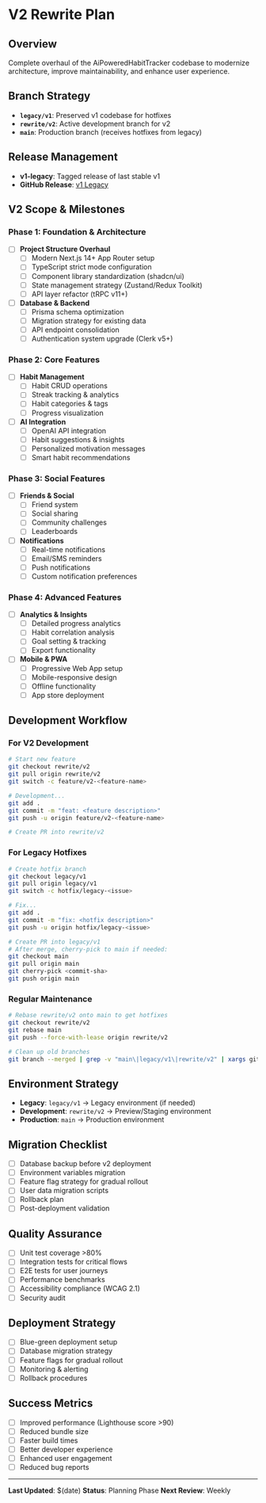 # V2 Rewrite Plan

## Overview
Complete overhaul of the AiPoweredHabitTracker codebase to modernize architecture, improve maintainability, and enhance user experience.

## Branch Strategy
- **`legacy/v1`**: Preserved v1 codebase for hotfixes
- **`rewrite/v2`**: Active development branch for v2
- **`main`**: Production branch (receives hotfixes from legacy)

## Release Management
- **v1-legacy**: Tagged release of last stable v1
- **GitHub Release**: [v1 Legacy](https://github.com/adeemadil/AiPoweredHabitTracker/releases/tag/v1-legacy)

## V2 Scope & Milestones

### Phase 1: Foundation & Architecture
- [ ] **Project Structure Overhaul**
  - [ ] Modern Next.js 14+ App Router setup
  - [ ] TypeScript strict mode configuration
  - [ ] Component library standardization (shadcn/ui)
  - [ ] State management strategy (Zustand/Redux Toolkit)
  - [ ] API layer refactor (tRPC v11+)

- [ ] **Database & Backend**
  - [ ] Prisma schema optimization
  - [ ] Migration strategy for existing data
  - [ ] API endpoint consolidation
  - [ ] Authentication system upgrade (Clerk v5+)

### Phase 2: Core Features
- [ ] **Habit Management**
  - [ ] Habit CRUD operations
  - [ ] Streak tracking & analytics
  - [ ] Habit categories & tags
  - [ ] Progress visualization

- [ ] **AI Integration**
  - [ ] OpenAI API integration
  - [ ] Habit suggestions & insights
  - [ ] Personalized motivation messages
  - [ ] Smart habit recommendations

### Phase 3: Social Features
- [ ] **Friends & Social**
  - [ ] Friend system
  - [ ] Social sharing
  - [ ] Community challenges
  - [ ] Leaderboards

- [ ] **Notifications**
  - [ ] Real-time notifications
  - [ ] Email/SMS reminders
  - [ ] Push notifications
  - [ ] Custom notification preferences

### Phase 4: Advanced Features
- [ ] **Analytics & Insights**
  - [ ] Detailed progress analytics
  - [ ] Habit correlation analysis
  - [ ] Goal setting & tracking
  - [ ] Export functionality

- [ ] **Mobile & PWA**
  - [ ] Progressive Web App setup
  - [ ] Mobile-responsive design
  - [ ] Offline functionality
  - [ ] App store deployment

## Development Workflow

### For V2 Development
```bash
# Start new feature
git checkout rewrite/v2
git pull origin rewrite/v2
git switch -c feature/v2-<feature-name>

# Development...
git add .
git commit -m "feat: <feature description>"
git push -u origin feature/v2-<feature-name>

# Create PR into rewrite/v2
```

### For Legacy Hotfixes
```bash
# Create hotfix branch
git checkout legacy/v1
git pull origin legacy/v1
git switch -c hotfix/legacy-<issue>

# Fix...
git add .
git commit -m "fix: <hotfix description>"
git push -u origin hotfix/legacy-<issue>

# Create PR into legacy/v1
# After merge, cherry-pick to main if needed:
git checkout main
git pull origin main
git cherry-pick <commit-sha>
git push origin main
```

### Regular Maintenance
```bash
# Rebase rewrite/v2 onto main to get hotfixes
git checkout rewrite/v2
git rebase main
git push --force-with-lease origin rewrite/v2

# Clean up old branches
git branch --merged | grep -v "main\|legacy/v1\|rewrite/v2" | xargs git branch -d
```

## Environment Strategy
- **Legacy**: `legacy/v1` → Legacy environment (if needed)
- **Development**: `rewrite/v2` → Preview/Staging environment
- **Production**: `main` → Production environment

## Migration Checklist
- [ ] Database backup before v2 deployment
- [ ] Environment variables migration
- [ ] Feature flag strategy for gradual rollout
- [ ] User data migration scripts
- [ ] Rollback plan
- [ ] Post-deployment validation

## Quality Assurance
- [ ] Unit test coverage >80%
- [ ] Integration tests for critical flows
- [ ] E2E tests for user journeys
- [ ] Performance benchmarks
- [ ] Accessibility compliance (WCAG 2.1)
- [ ] Security audit

## Deployment Strategy
- [ ] Blue-green deployment setup
- [ ] Database migration strategy
- [ ] Feature flags for gradual rollout
- [ ] Monitoring & alerting
- [ ] Rollback procedures

## Success Metrics
- [ ] Improved performance (Lighthouse score >90)
- [ ] Reduced bundle size
- [ ] Faster build times
- [ ] Better developer experience
- [ ] Enhanced user engagement
- [ ] Reduced bug reports

---

**Last Updated**: $(date)
**Status**: Planning Phase
**Next Review**: Weekly
